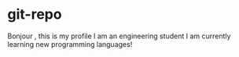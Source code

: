 # git-repo
Bonjour , this is my profile
I am an engineering student
I am currently learning new programming languages!
